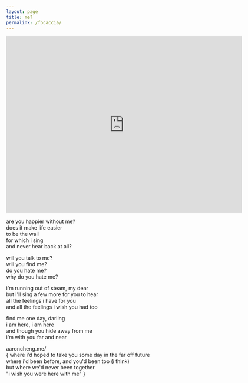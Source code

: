 ```yaml
---
layout: page
title: me?
permalink: /focaccia/
---
```


<iframe width="640" height="480" src="https://www.youtube.com/embed/EGiK506CRzs?modestbranding=1" frameborder="0" allow="accelerometer; autoplay; encrypted-media; gyroscope; picture-in-picture" allowfullscreen></iframe>

are you happier without me?  
does it make life easier  
to be the wall  
for which i sing  
and never hear back at all?  

will you talk to me?  
will you find me?  
do you hate me?  
why do you hate me?  

i'm running out of steam, my dear  
but i'll sing a few more for you to hear  
all the feelings i have for you  
and all the feelings i wish you had too  

find me one day, darling  
i am here, i am here  
and though you hide away from me  
i'm with you far and near  

aaroncheng.me/  
{ where i'd hoped to take you some day in the far off future  
where i'd been before, and you'd been too (i think)  
but where we'd never been together  
"i wish you were here with me" }
